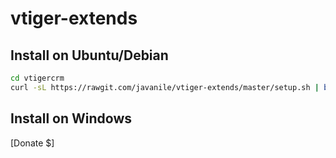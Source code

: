 # vtiger-extends

## Install on Ubuntu/Debian

```bash
cd vtigercrm
curl -sL https://rawgit.com/javanile/vtiger-extends/master/setup.sh | bash -
```

## Install on Windows 

[Donate $]
